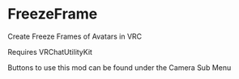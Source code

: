 # FreezeFrame
Create Freeze Frames of Avatars in VRC

Requires VRChatUtilityKit

Buttons to use this mod can be found under the Camera Sub Menu